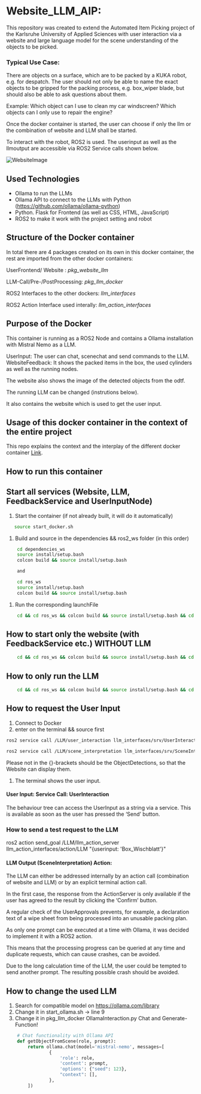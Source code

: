 # Website_LLM_AIP: 

This repository was created to extend the Automated Item Picking project of the Karlsruhe University of Applied Sciences with user interaction via a website and large language model for the scene understanding of the objects to be picked.

### Typical Use Case:

There are objects on a surface, which are to be packed by a KUKA robot, e.g. for despatch.
The user should not only be able to name the exact objects to be gripped for the packing process, e.g. box_wiper blade, but should also be able to ask questions about them. 

Example: Which object can I use to clean my car windscreen? Which objects can I only use to repair the engine? 

Once the docker container is started, the user can choose if only the llm or the combination of website and LLM shall be started.

To interact with the robot, ROS2 is used. The userinput as well as the llmoutput are accessible via ROS2 Service calls shown below.

![WebsiteImage](https://github.com/user-attachments/assets/ecaf8e81-4b81-49e9-b7fc-9b127d4f71dd)


## Used Technologies

- Ollama to run the LLMs 
- Ollama API to connect to the LLMs with Python (https://github.com/ollama/ollama-python)
- Python. Flask for Frontend (as well as CSS, HTML, JavaScript)
- ROS2 to make it work with the project setting and robot

## Structure of the Docker container

In total there are 4 packages created on its own in this docker container, the rest are imported from the other docker containers:

UserFrontend/ Website : *pkg_website_llm*

LLM-Call/Pre-/PostProcessing: *pkg_llm_docker*

ROS2 Interfaces to the other dockers: *llm_interfaces*

ROS2 Action Interface used interally: *llm_action_interfaces*

## Purpose of the Docker

This container is running as a ROS2 Node and contains a Ollama installation with Mistral Nemo as a LLM.


UserInput: The user can chat, scenechat and send commands to the LLM.
WebsiteFeedback: It shows the packed items in the box, the used cylinders as well as the running nodes.

The website also shows the image of the detected objects from the odtf.

The running LLM can be changed (instrutions below).

It also contains the website which is used to get the user input.

## Usage of this docker container in the context of the entire project

This repo explains the context and the interplay of the different docker container
[Link](https://github.com/IRAS-HKA/aip_wiki/blob/main/docs%2Foverview_repository.md).

## How to run this container

## Start all services (Website, LLM, FeedbackService and UserInputNode)

1. Start the container (if not already built, it will do it automatically)
   
```bash
   source start_docker.sh
```
1. Build and source in the dependencies && ros2_ws folder (in this order)
```bash   
    cd dependencies_ws
    source install/setup.bash
    colcon build && source install/setup.bash

    and 

    cd ros_ws
    source install/setup.bash
    colcon build && source install/setup.bash
```
1. Run the corresponding launchFile
```bash
    cd && cd ros_ws && colcon build && source install/setup.bash && cd src/pkg_website_llm && cd launch && clear && ros2 launch launch_all_services.py
```

## How to start only the website (with FeedbackService etc.) WITHOUT LLM
``` bash
    cd && cd ros_ws && colcon build && source install/setup.bash && cd src/pkg_website_llm && cd launch && clear && ros2 launch launch_UserInterface_without_llm.py
```
## How to only run the LLM

```bash
    cd && cd ros_ws && colcon build && source install/setup.bash && cd src/pkg_website_llm && cd launch && clear && ros2 launch launch_only_LLM.py
```


## How to request the User Input

1. Connect to Docker
2. enter on the terminal && source first

```bash  
ros2 service call /LLM/user_interaction llm_interfaces/srv/UserInteraction {''}

ros2 service call /LLM/scene_interpretation llm_interfaces/srv/SceneInterpretation "{user_input: 'TEST'}"

```
Please not in the {}-brackets should be the ObjectDetections, so that the Website can display them.



1. The terminal shows the user input.

#### User Input: Service Call: UserInteraction  

The behaviour tree can access the UserInput as a string via a service. This is available as soon as the user has pressed the ‘Send’ button. 


### How to send a test request to the LLM
ros2 action send_goal /LLM/llm_action_server llm_action_interfaces/action/LLM "{userinput: 'Box_Wischblatt'}"

#### LLM Output (SceneInterpretation) Action: 

The LLM can either be addressed internally by an action call (combination of website and LLM) or by an explicit terminal action call. 

In the first case, the response from the ActionServer is only available if the user has agreed to the result by clicking the ‘Confirm’ button.  

A regular check of the UserApprovals prevents, for example, a declaration text of a wipe sheet from being processed into an unusable packing plan. 

As only one prompt can be executed at a time with Ollama, it was decided to implement it with a ROS2 action. 

This means that the processing progress can be queried at any time and duplicate requests, which can cause crashes, can be avoided.  

Due to the long calculation time of the LLM, the user could be tempted to send another prompt. The resulting possible crash should be avoided. 



## How to change the used LLM

1. Search for compatible model on https://ollama.com/library 
2. Change it in start_ollama.sh -> line 9
3. Change it in pkg_llm_docker OllamaInteraction.py 
   Chat and Generate-Function!
```python 
    # Chat functionality with Ollama API
    def getObjectFromScene(role, prompt):
        return ollama.chat(model='mistral-nemo', messages=[
                {
                    'role': role,
                    'content': prompt,
                    'options': {"seed": 123},
                    "context": [],
                },
        ])
```
